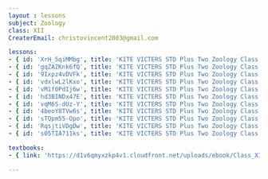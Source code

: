 ```yaml
--- 
layout : lessons 
subject: Zoology
class: XII
CreaterEmail: christovincent2003@gmail.com

lessons:
- { id: 'XrH_5qiMMbg', title: 'KITE VICTERS STD Plus Two Zoology Class 01 (First Bell-ഫസ്റ്റ് ബെല്‍)' }
- { id: 'gqZAZKnk6fQ', title: 'KITE VICTERS STD Plus Two Zoology Class 02 (First Bell-ഫസ്റ്റ് ബെല്‍)' }
- { id: '9Ixpz4vDVFk', title: 'KITE VICTERS STD Plus Two Zoology Class 03 (First Bell-ഫസ്റ്റ് ബെല്‍)' }
- { id: 'vdxlwL2lKxo', title: 'KITE VICTERS STD Plus Two Zoology Class 04 (First Bell-ഫസ്റ്റ് ബെല്‍)' }
- { id: 'vM1f0PdIj6w', title: 'KITE VICTERS STD Plus Two Zoology Class 05 (First Bell-ഫസ്റ്റ് ബെല്‍)' }
- { id: 'hd3BINDx47E', title: 'KITE VICTERS STD Plus Two Zoology Class 06 (First Bell-ഫസ്റ്റ് ബെല്‍)' }
- { id: 'vqM6S-dUz-Y', title: 'KITE VICTERS STD Plus Two Zoology Class 07 (First Bell-ഫസ്റ്റ് ബെല്‍)' }
- { id: '4beoY8TVw6s', title: 'KITE VICTERS STD Plus Two Zoology Class 08 (First Bell-ഫസ്റ്റ് ബെല്‍)' }
- { id: 'sTQpm55-Opo', title: 'KITE VICTERS STD Plus Two Zoology Class 09 (First Bell-ഫസ്റ്റ് ബെല്‍)' }
- { id: 'RqsjtiVDgDw', title: 'KITE VICTERS STD Plus Two Zoology Class 10 (First Bell-ഫസ്റ്റ് ബെല്‍)' }
- { id: 's05TIA711ks', title: 'KITE VICTERS STD Plus Two Zoology Class 11 (First Bell-ഫസ്റ്റ് ബെല്‍)' }

textbooks:
- { link: 'https://d1v6qmyxzkp4v1.cloudfront.net/uploads/ebook/Class_XII/Biology/Biology.pdf', title: 'Zoology' , medium: 'English' }

---
```

